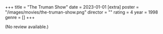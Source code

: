 +++
title = "The Truman Show"
date = 2023-01-01
[extra]
poster = "/images/movies/the-truman-show.png"
director = ""
rating = 4
year = 1998
genre = []
+++

(No review available.)
